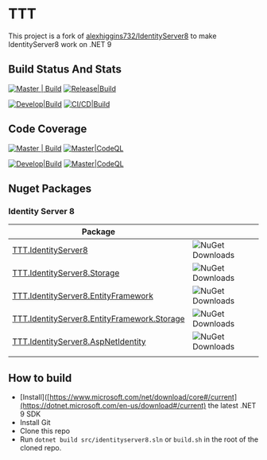 # TTT
This project is a fork of [alexhiggins732/IdentityServer8](https://github.com/alexhiggins732/IdentityServer8) to make IdentityServer8 work on .NET 9

## Build Status And Stats

[![Master | Build](https://github.com/Tri-Torque/IdentityServer8/actions/workflows/master.yml/badge.svg)](https://github.com/Tri-Torque/IdentityServer8/actions/workflows/master.yml)
[![Release|Build](https://github.com/Tri-Torque/IdentityServer8/actions/workflows/release.yml/badge.svg)](https://github.com/Tri-Torque/IdentityServer8/actions/workflows/release.yml)

[![Develop|Build](https://github.com/Tri-Torque/IdentityServer8/actions/workflows/develop.yml/badge.svg)](https://github.com/Tri-Torque/IdentityServer8/actions/workflows/develop.yml)
[![CI/CD|Build](https://github.com/Tri-Torque/IdentityServer8/actions/workflows/pre-release.yml/badge.svg)](https://github.com/Tri-Torque/IdentityServer8/actions/workflows/pre-release.yml)

## Code Coverage
[![Master | Build](https://github.com/Tri-Torque/IdentityServer8/actions/workflows/master.yml/badge.svg)](https://img.shields.io/codecov/c/github/Tri-Torque/identityserver8) [![Master|CodeQL](https://github.com/Tri-Torque/IdentityServer8/actions/workflows/codeql.yml/badge.svg)](https://github.com/Tri-Torque/IdentityServer8/actions/workflows/codeql.yml)

[![Develop|Build](https://github.com/Tri-Torque/IdentityServer8/actions/workflows/develop.yml/badge.svg)](https://img.shields.io/codecov/c/github/Tri-Torque/identityserver8/tree/develop)
[![Master|CodeQL](https://github.com/Tri-Torque/IdentityServer8/actions/workflows/codeql.yml/badge.svg?branch=develop)](https://github.com/Tri-Torque/IdentityServer8/actions/workflows/codeql.yml?branch=develop)

## Nuget Packages

### Identity Server 8
|Package||
| ------------- | ------------- |
|[TTT.IdentityServer8](https://www.nuget.org/packages?q=TTT.IdentityServer8)|![NuGet Downloads](https://img.shields.io/nuget/dt/TTT.IdentityServer8)|
|[TTT.IdentityServer8.Storage](https://www.nuget.org/packages?q=TTT.IdentityServer8.Storage)|![NuGet Downloads](https://img.shields.io/nuget/dt/TTT.IdentityServer8.Storage)|
|[TTT.IdentityServer8.EntityFramework](https://www.nuget.org/packages?q=TTT.IdentityServer8.EntityFramework)|![NuGet Downloads](https://img.shields.io/nuget/dt/TTT.IdentityServer8.EntityFramework)|
|[TTT.IdentityServer8.EntityFramework.Storage](https://www.nuget.org/packages?q=TTT.IdentityServer8.EntityFramework.Storage)|![NuGet Downloads](https://img.shields.io/nuget/dt/TTT.IdentityServer8.EntityFramework.Storage)|
|[TTT.IdentityServer8.AspNetIdentity](https://www.nuget.org/packages?q=TTT.IdentityServer8.AspNetIdentity)|![NuGet Downloads](https://img.shields.io/nuget/dt/TTT.IdentityServer8.AspNetIdentity)|
| | |


## How to build

* [Install]([https://www.microsoft.com/net/download/core#/current](https://dotnet.microsoft.com/en-us/download#/current) the latest .NET 9 SDK
* Install Git
* Clone this repo
* Run `dotnet build src/identityserver8.sln` or `build.sh` in the root of the cloned repo.
